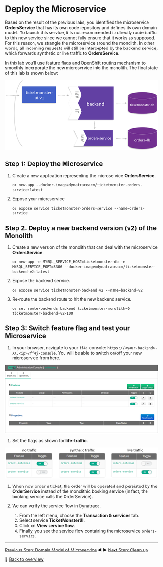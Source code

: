 # Deploy the Microservice

Based on the result of the previous labs, you identified the microservice **OrdersService** that has its own code repository and defines its own domain model. To launch this service, it is not recommended to directly route traffic to this new service since we cannot fully ensure that it works as supposed. For this reason, we strangle the microservice around the monolith. In other words, all incoming requests will still be intercepted by the backend service, which forwards synthetic or live traffic to **OrdersService**.

In this lab you'll use feature flags and OpenShift routing mechanism to smoothly incorporate the new microservice into the monolith. The final state of this lab is shown below:

![deploy_microservice](../assets/deploy_microservice.png)

## Step 1: Deploy the Microservice

1. Create a new application representing the microservice **OrdersService**.
    ```
    oc new-app --docker-image=dynatraceacm/ticketmonster-orders-service:latest
    ```

1. Expose your microservice.
    ```
    oc expose service ticketmonster-orders-service --name=orders-service
    ```

## Step 2. Deploy a new backend version (v2) of the Monolith

1. Create a new version of the monolith that can deal with the microservice **OrdersService**.
    ```
    oc new-app -e MYSQL_SERVICE_HOST=ticketmonster-db -e MYSQL_SERVICE_PORT=3306 --docker-image=dynatraceacm/ticketmonster-backend-v2:latest
    ```

1. Expose the backend service.
    ```
    oc expose service ticketmonster-backend-v2 --name=backend-v2
    ```

1. Re-route the backend route to hit the new backend service.
    ```
    oc set route-backends backend ticketmonster-monolith=0 ticketmonster-backend-v2=100 
    ```

## Step 3: Switch feature flag and test your Microservice

1. In your browser, navigate to your `ff4j` console: `https://<your-backend>-XX.<ip>/ff4j-console`. You will be able to switch on/off your new microservice from here. 

![ff4j_console](../assets/ff4j_console.png)

1. Set the flags as shown for **life-traffic**.

![ff4j_console](../assets/ff4j_feature_flags.png)

1. When now order a ticket, the order will be operated and persisted by the **OrderService** instead of the monolithic booking service (in fact, the booking service calls the OrderService).

1. We can verify the service flow in Dynatrace.
    1. From the left menu, choose the **Transaction & services** tab.
    1. Select service **TicketMonsterUI**.
    1. Click on **View service flow**.
    1. Finally, you see the service flow containing the microservice `orders-service`.

---

[Previous Step: Domain Model of Microservice](../5_Domain_Model_of_Microservice) :arrow_backward: :arrow_forward: [Next Step: Clean up](../9_Clean_up)

:arrow_up_small: [Back to overview](../)